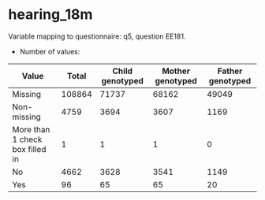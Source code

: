 # hearing_18m
Variable mapping to questionnaire: q5, question EE181.
- Number of values:

| Value | Total | Child genotyped | Mother genotyped | Father genotyped |
| ----- | ----- | --------------- | ---------------- | ---------------- |
| Missing | 108864 | 71737 | 68162 | 49049 |
| Non-missing | 4759 | 3694 | 3607 | 1169 |
| More than 1 check box filled in | 1 | 1 | 1 |0 |
| No | 4662 | 3628 | 3541 |1149 |
| Yes | 96 | 65 | 65 |20 |



